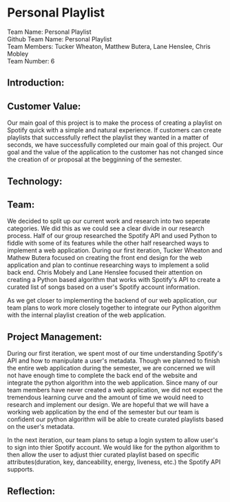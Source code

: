 <h1>Personal Playlist</h1>
Team Name: Personal Playlist<br>
Github Team Name: Personal Playlist<br>
Team Members: Tucker Wheaton, Matthew Butera, Lane Henslee, Chris Mobley<br>
Team Number: 6<br>

<h2>Introduction: </h2> 

<h2>Customer Value:</h2>
<p>Our main goal of this project is to make the process of creating a playlist on Spotify quick with a simple and natural experience. If customers can create playlists that successfully reflect the playlist they wanted in a matter of seconds, we have successfully completed our main goal of this project. Our goal and the value of the application to the customer has not changed since the creation of or proposal at the begginning of the semester.</p>

<h2>Technology:</h2>

<h2>Team:</h2>
<p> We decided to split up our current work and research into two seperate categories. We did this as we could see a clear divide in our research process. Half of our group researched the Spotify API and used Python to fiddle with some of its features while the other half researched ways to implement a web application. During our first iteration, Tucker Wheaton and Mathew Butera focused on creating the front end design for the web application and plan to continue researching ways to implement a solid back end. Chris Mobely and Lane Henslee focused their attention on creating a Python based algorithm that works with Spotify's API to create a curated list of songs based on a user's Spotify account information.

As we get closer to implementing the backend of our web application, our team plans to work more closely together to integrate our Python algorithm with the internal playlist creation of the web application.
</p> 

<h2>Project Management:</h2>
<p>During our first iteration, we spent most of our time understanding Spotify's API and how to manipulate a user's metadata. Though we planned to finish the entire web application during the semester, we are concerned we will not have enough time to complete the back end of the website and integrate the python algorithm into the web application. Since many of our team members have never created a web application, we did not expect the tremendous learning curve and the amount of time we would need to research and implement our design. We are hopeful that we will have a working web application by the end of the semester but our team is confident our python algorithm will be able to create curated playlists based on the user's metadata.

In the next iteration, our team plans to setup a login system to allow user's to sign into thier Spotify account. We would like for the python algorithm to then allow the user to adjust thier curated playlist based on specific attributes(duration, key, danceability, energy, liveness, etc.) the Spotify API supports.</p>

<h2>Reflection:</h2>
